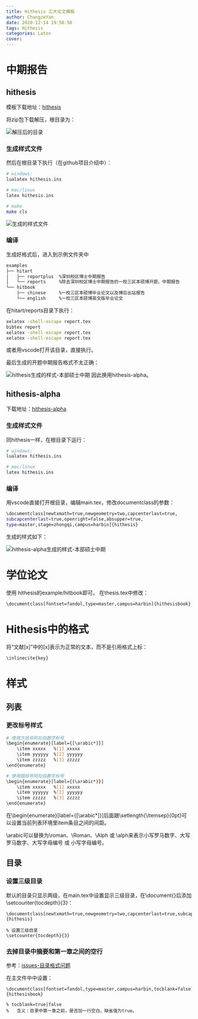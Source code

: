 ```yaml
---
title: Hithesis 工大论文模板
author: ChangzeYan
date: 2020-12-14 19:58:50
tags: Hithesis
categories: Latex
cover:
---
```


# 中期报告

## hithesis
模板下载地址：[hithesis](https://github.com/dustincys/hithesis)

将zip包下载解压，根目录为：

![解压后的目录](https://github.com/ChangzeYan/ChangzeYan.github.io/raw/hexo/source/pic/hithesis-zip.png)

### 生成样式文件
然后在根目录下执行（在github项目介绍中）：
```bash
# windows:
lualatex hithesis.ins

# mac/linux
latex hithesis.ins

# make
make cls
```


![生成的样式文件](https://github.com/ChangzeYan/ChangzeYan.github.io/raw/hexo/source/pic/hithesis-生成样式文件.png)

### 编译
生成好格式后，进入到示例文件夹中
```bash
examples
├── hitart
│   ├── reportplus  %深圳校区博士中期报告
│   └── reports     %除去深圳校区博士中期报告的一校三区本硕博开题、中期报告
└── hitbook
    ├── chinese     %一校三区本硕博毕业论文以及博后出站报告
    └── english     %一校三区本硕博英文版毕业论文
```

在hitart/reports目录下执行：
```bash
xelatex -shell-escape report.tex
bibtex report
xelatex -shell-escape report.tex
xelatex -shell-escape report.tex
```
或者用vscode打开该目录，直接执行。

最后生成的开题中期报告格式不太正确：

![hithesis生成的样式-本部硕士中期](https://github.com/ChangzeYan/ChangzeYan.github.io/raw/hexo/source/pic/hithesis-中期样式.png)
因此换用hithesis-alpha。

## hithesis-alpha
下载地址：[hithesis-alpha](https://github.com/Regulust/hithesis-alpha#%E4%BD%BF%E7%94%A8%E8%AF%B4%E6%98%8E)

### 生成样式文件
同hithesis一样，在根目录下运行：
```bash
# windows:
lualatex hithesis.ins

# mac/linux
latex hithesis.ins
```

### 编译
用vscode直接打开根目录，编辑main.tex，修改documentclass的参数：
```bash
\documentclass[newtxmath=true,newgeometry=two,capcenterlast=true,
subcapcenterlast=true,openright=false,absupper=true,
type=master,stage=zhongqi,campus=harbin]{hithesis}
```
生成的样式如下：

![hithesis-alpha生成的样式-本部硕士中期](https://github.com/ChangzeYan/ChangzeYan.github.io/raw/hexo/source/pic/hithesis-alpha-样式.png)

# 学位论文
使用 hithesis的example/hitbook即可。
在thesis.tex中修改：
```bash
\documentclass[fontset=fandol,type=master,campus=harbin]{hithesisbook}
```


# Hithesis中的格式
将“文献[x]”中的\[x\]表示为正常的文本，而不是引用格式上标：
```bash
\inlinecite{key}
```

# 样式

## 列表
### 更改标号样式
```bash
# 使用方括号阿拉伯数字标号
\begin{enumerate}[label={[\arabic*]}] 
    \item xxxxx   %[1] xxxxx
    \item yyyyyy  %[2] yyyyyy
    \item zzzzz   %[3] zzzzz
\end{enumerate}

# 使用圆括号阿拉伯数字标号
\begin{enumerate}[label={(\arabic*)}] 
    \item xxxxx   %[1] xxxxx
    \item yyyyyy  %[2] yyyyyy
    \item zzzzz   %[3] zzzzz
\end{enumerate}
```

在\begin{enumerate}[label={[\arabic*]}]后面跟\setlength{\itemsep}{0pt}可以设置当前列表环境里item条目之间的间距。

\arabic可以替换为\roman、\Roman、\Alph 或 \alph来表示小写罗马数字、大写罗马数字、大写字母编号 或 小写字母编号。


## 目录
### 设置三级目录
默认的目录只显示两级，在main.tex中设置显示三级目录，在\document{}后添加\setcounter{tocdepth}{3}：
```
\documentclass[newtxmath=true,newgeometry=two,capcenterlast=true,subcapcenterlast=true,openright=false,absupper=true,type=master,stage=zhongqi,campus=harbin]{hithesis}

% 设置三级目录
\setcounter{tocdepth}{3}
```

### 去掉目录中摘要和第一章之间的空行
参考：[issues-目录格式问题](https://github.com/dustincys/hithesis/issues/65)

在主文件中中设置：
```
\documentclass[fontset=fandol,type=master,campus=harbin,tocblank=false]{hithesisbook}

% tocblank=true|false
%   含义：目录中第一章之前，是否加一行空白。缺省值为true。
```
